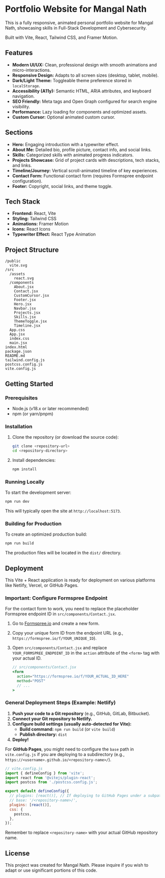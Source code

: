 # Portfolio Website for Mangal Nath

This is a fully responsive, animated personal portfolio website for Mangal Nath, showcasing skills in Full-Stack Development and Cybersecurity.

Built with Vite, React, Tailwind CSS, and Framer Motion.

## Features

- **Modern UI/UX:** Clean, professional design with smooth animations and micro-interactions.
- **Responsive Design:** Adapts to all screen sizes (desktop, tablet, mobile).
- **Dark/Light Theme:** Toggleable theme preference stored in `localStorage`.
- **Accessibility (A11y):** Semantic HTML, ARIA attributes, and keyboard navigation.
- **SEO Friendly:** Meta tags and Open Graph configured for search engine visibility.
- **Performance:** Lazy loading for components and optimized assets.
- **Custom Cursor:** Optional animated custom cursor.

## Sections

- **Hero:** Engaging introduction with a typewriter effect.
- **About Me:** Detailed bio, profile picture, contact info, and social links.
- **Skills:** Categorized skills with animated progress indicators.
- **Projects Showcase:** Grid of project cards with descriptions, tech stacks, and links.
- **Timeline/Journey:** Vertical scroll-animated timeline of key experiences.
- **Contact Form:** Functional contact form (requires Formspree endpoint configuration).
- **Footer:** Copyright, social links, and theme toggle.

## Tech Stack

- **Frontend:** React, Vite
- **Styling:** Tailwind CSS
- **Animations:** Framer Motion
- **Icons:** React Icons
- **Typewriter Effect:** React Type Animation

## Project Structure

```
/public
  vite.svg
/src
  /assets
    react.svg
  /components
    About.jsx
    Contact.jsx
    CustomCursor.jsx
    Footer.jsx
    Hero.jsx
    Navbar.jsx
    Projects.jsx
    Skills.jsx
    ThemeToggle.jsx
    Timeline.jsx
  App.css
  App.jsx
  index.css
  main.jsx
index.html
package.json
README.md
tailwind.config.js
postcss.config.js
vite.config.js
```

## Getting Started

### Prerequisites

- Node.js (v18.x or later recommended)
- npm (or yarn/pnpm)

### Installation

1. Clone the repository (or download the source code):

   ```bash
   git clone <repository-url>
   cd <repository-directory>
   ```

2. Install dependencies:

   ```bash
   npm install
   ```

### Running Locally

To start the development server:

```bash
npm run dev
```

This will typically open the site at `http://localhost:5173`.

### Building for Production

To create an optimized production build:

```bash
npm run build
```

The production files will be located in the `dist/` directory.

## Deployment

This Vite + React application is ready for deployment on various platforms like Netlify, Vercel, or GitHub Pages.

### Important: Configure Formspree Endpoint

For the contact form to work, you need to replace the placeholder Formspree endpoint ID in `src/components/Contact.jsx`.

1. Go to [Formspree.io](https://formspree.io/) and create a new form.
2. Copy your unique form ID from the endpoint URL (e.g., `https://formspree.io/f/YOUR_UNIQUE_ID`).
3. Open `src/components/Contact.jsx` and replace `YOUR_FORMSPREE_ENDPOINT_ID` in the `action` attribute of the `<form>` tag with your actual ID.

   ```jsx
   // src/components/Contact.jsx
   <form 
     action="https://formspree.io/f/YOUR_ACTUAL_ID_HERE" 
     method="POST"
     // ...
   >
   ```

### General Deployment Steps (Example: Netlify)

1. **Push your code to a Git repository** (e.g., GitHub, GitLab, Bitbucket).
2. **Connect your Git repository to Netlify.**
3. **Configure build settings (usually auto-detected for Vite):**
   - **Build command:** `npm run build` (or `vite build`)
   - **Publish directory:** `dist`
4. **Deploy!**

For **GitHub Pages**, you might need to configure the `base` path in `vite.config.js` if you are deploying to a subdirectory (e.g., `https://<username>.github.io/<repository-name>/`).

```js
// vite.config.js
import { defineConfig } from 'vite';
import react from '@vitejs/plugin-react';
import postcss from './postcss.config.js';

export default defineConfig({
  // plugins: [react()], // If deploying to GitHub Pages under a subpath, uncomment and set base
  // base: '/<repository-name>/', 
  plugins: [react()],
  css: {
    postcss,
  },
});
```

Remember to replace `<repository-name>` with your actual GitHub repository name.

## License

This project was created for Mangal Nath. Please inquire if you wish to adapt or use significant portions of this code.
